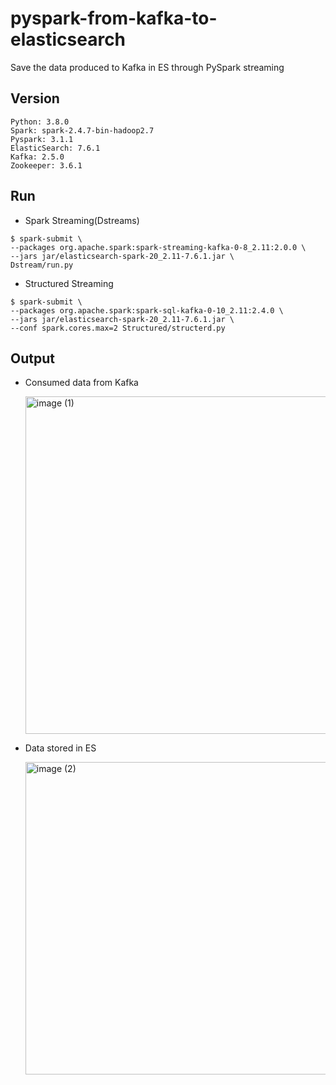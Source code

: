 # pyspark-from-kafka-to-elasticsearch
Save the data produced to Kafka in ES through PySpark streaming


## Version
```
Python: 3.8.0
Spark: spark-2.4.7-bin-hadoop2.7
Pyspark: 3.1.1
ElasticSearch: 7.6.1
Kafka: 2.5.0
Zookeeper: 3.6.1 
```

## Run 

* Spark Streaming(Dstreams)
```
$ spark-submit \
--packages org.apache.spark:spark-streaming-kafka-0-8_2.11:2.0.0 \
--jars jar/elasticsearch-spark-20_2.11-7.6.1.jar \
Dstream/run.py
```

* Structured Streaming
```
$ spark-submit \
--packages org.apache.spark:spark-sql-kafka-0-10_2.11:2.4.0 \
--jars jar/elasticsearch-spark-20_2.11-7.6.1.jar \
--conf spark.cores.max=2 Structured/structerd.py
```

## Output
* Consumed data from Kafka

  <img width="540" alt="image (1)" src="https://user-images.githubusercontent.com/55729930/110294095-c2367100-8032-11eb-8408-da7c88816b29.png">

* Data stored in ES
 
  <img width="500" alt="image (2)" src="https://user-images.githubusercontent.com/55729930/110294099-c3679e00-8032-11eb-97de-1de56a89cd18.png">
